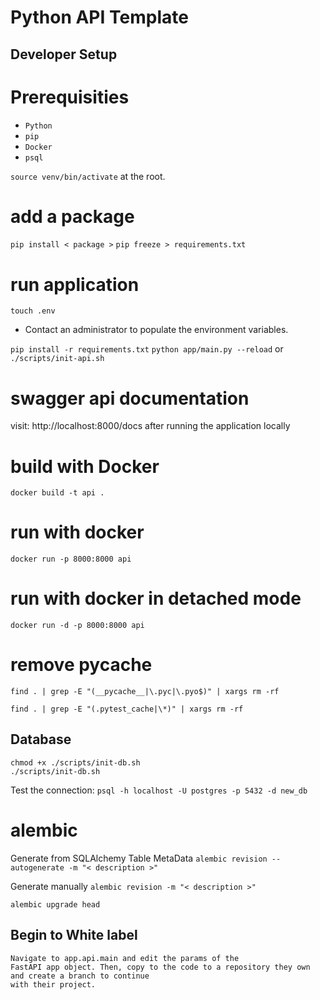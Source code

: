 # Python API Template

## Developer Setup
# Prerequisities
- `Python`
- `pip`
- `Docker`
- `psql`

`source venv/bin/activate` at the root.

# add a package
`pip install < package >`
`pip freeze > requirements.txt`
 
# run application
`touch .env`

- Contact an administrator to populate the environment variables.

`pip install -r requirements.txt`
`python app/main.py --reload` or `./scripts/init-api.sh`

# swagger api documentation
visit: http://localhost:8000/docs after running the application locally

# build with Docker
`docker build -t api .`

# run with docker
`docker run -p 8000:8000 api`

# run with docker in detached mode
`docker run -d -p 8000:8000 api`

# remove pycache
```
find . | grep -E "(__pycache__|\.pyc|\.pyo$)" | xargs rm -rf
```
```
find . | grep -E "(.pytest_cache|\*)" | xargs rm -rf
```
## Database
```
chmod +x ./scripts/init-db.sh
./scripts/init-db.sh
```
Test the connection:
`psql -h localhost -U postgres -p 5432 -d new_db`

# alembic
Generate from SQLAlchemy Table MetaData
`alembic revision --autogenerate -m "< description >"`

Generate manually
`alembic revision -m "< description >"`

`alembic upgrade head`

## Begin to White label
```
Navigate to app.api.main and edit the params of the
FastAPI app object. Then, copy to the code to a repository they own and create a branch to continue
with their project.
```